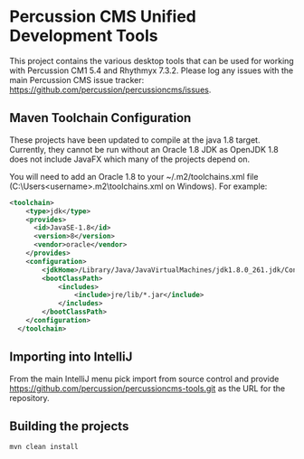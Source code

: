 # Percussion CMS Unified Development Tools

This project contains the various desktop tools that can be used for working with Percussion CM1 5.4 and Rhythmyx 7.3.2.  Please log any issues with the main Percussion CMS issue tracker: https://github.com/percussion/percussioncms/issues. 

## Maven Toolchain Configuration 
These projects have been updated to compile at the java 1.8 target.  Currently, they cannot be run without an Oracle 1.8 JDK as OpenJDK 1.8 does not include JavaFX which many of the projects depend on.  

You will need to add an Oracle 1.8 to your ~/.m2/toolchains.xml file (C:\Users\<username>\.m2\toolchains.xml on Windows). For example:

```xml
<toolchain>
    <type>jdk</type>
    <provides>
      <id>JavaSE-1.8</id>
      <version>8</version>
      <vendor>oracle</vendor>
    </provides>
    <configuration>
        <jdkHome>/Library/Java/JavaVirtualMachines/jdk1.8.0_261.jdk/Contents/Home/</jdkHome>
        <bootClassPath>
            <includes>
                <include>jre/lib/*.jar</include>
            </includes>
        </bootClassPath>
    </configuration>
  </toolchain>
```
## Importing into IntelliJ
From the main IntelliJ menu pick import from source control and provide https://github.com/percussion/percussioncms-tools.git as the URL for the repository.


## Building the projects
```shell script
mvn clean install
````
